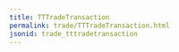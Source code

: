 ```yaml
---
title: TTTradeTransaction
permalink: trade/TTTradeTransaction.html
jsonid: trade_tttradetransaction
---
```

